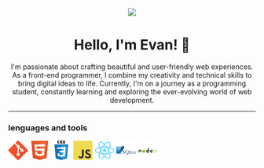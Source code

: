 <div id="header" align="center">
<img src="https://media.giphy.com/media/HscDLzkO8EOTmgkhQP/giphy.gif" width="200"/>

<br>

<h1>Hello, I'm Evan! 👋</h1>

<p>I'm passionate about crafting beautiful and user-friendly web experiences. As a front-end programmer, I combine my creativity and technical skills to bring digital ideas to life. Currently, I'm on a journey as a programming student, constantly learning and exploring the ever-evolving world of web development.</p>

</div>

-------

<div align="left">
  <h3>lenguages and tools</h3>
  <div>
     <img src="https://github.com/devicons/devicon/blob/master/icons/git/git-original.svg" title="git" alt="git" width="40" height="40"/>
     <img src="https://github.com/devicons/devicon/blob/master/icons/html5/html5-original.svg" title="html" alt="html5" width="40" height="40"/>
     <img src="https://github.com/devicons/devicon/blob/master/icons/css3/css3-original-wordmark.svg" title="css" alt="css3" width="40" height="40"/>
     <img src="https://github.com/devicons/devicon/blob/master/icons/javascript/javascript-original.svg" title="javascript" alt="javascript" width="40" height="40"/>
     <img src="https://github.com/devicons/devicon/blob/master/icons/react/react-original.svg" title="react" alt="react" width="40" height="40"/>
     <img src="https://github.com/devicons/devicon/blob/master/icons/sqlite/sqlite-original-wordmark.svg" title="sqlLite" alt="sqlLite" width="40" height="40"/>
     <img src="https://github.com/devicons/devicon/blob/master/icons/nodejs/nodejs-original-wordmark.svg" title="nodeJs" alt="nodeJs" width="40" height="40"/>
    
    
  </div>
</div>

<!--
**boxer-caballito/boxer-caballito** is a ✨ _special_ ✨ repository because its `README.md` (this file) appears on your GitHub profile.

Here are some ideas to get you started:

- 🔭 I’m currently working on ...
- 🌱 I’m currently learning ...
- 👯 I’m looking to collaborate on ...
- 🤔 I’m looking for help with ...
- 💬 Ask me about ...
- 📫 How to reach me: ...
- 😄 Pronouns: ...
- ⚡ Fun fact: ...
-->

